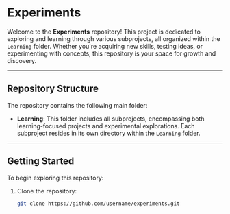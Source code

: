 # Experiments

Welcome to the **Experiments** repository! This project is dedicated to exploring and learning through various subprojects, all organized within the `Learning` folder. Whether you're acquiring new skills, testing ideas, or experimenting with concepts, this repository is your space for growth and discovery.

---

## Repository Structure

The repository contains the following main folder:

- **Learning**: 
  This folder includes all subprojects, encompassing both learning-focused projects and experimental explorations. Each subproject resides in its own directory within the `Learning` folder.

---

## Getting Started

To begin exploring this repository:

1. Clone the repository:
   ```bash
   git clone https://github.com/username/experiments.git
